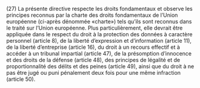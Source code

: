 (27) La présente directive respecte les droits fondamentaux et observe les principes reconnus par la charte des droits fondamentaux de l’Union européenne (ci-après dénommée «charte») tels qu’ils sont reconnus dans le traité sur l’Union européenne. Plus particulièrement, elle devrait être appliquée dans le respect du droit à la protection des données à caractère personnel (article 8), de la liberté d’expression et d’information (article 11), de la liberté d’entreprise (article 16), du droit à un recours effectif et à accéder à un tribunal impartial (article 47), de la présomption d’innocence et des droits de la défense (article 48), des principes de légalité et de proportionnalité des délits et des peines (article 49), ainsi que du droit à ne pas être jugé ou puni pénalement deux fois pour une même infraction (article 50).